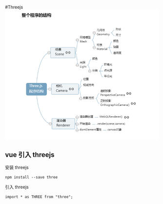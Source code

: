 #Threejs
![](./img/0.png)

## vue 引入 threejs

安装 threejs

```
npm install --save three
```

引入 threejs

```
import * as THREE from "three";
```
